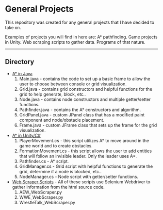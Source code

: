 # General Projects
This repository was created for any general projects that I have decided to take on.

Examples of projects you will find in here are: A* pathfinding. Game projects in Unity. Web scraping scripts to gather data. Programs of that nature.

---

## Directory
* [A* in Java](/AStar)
  1. Main.java - contains the code to set up a basic frame to allow the user to choose between console or grid visualization.
  2. Grid.java - contains grid constructors and helpful functions for the grid to help generate, block, etc..
  3. Node.java - contains node constructors and multiple getter/setter functions.
  4. Pathfinder.java - contains the A* constructors and algorithm.
  5. GridPanel.java - custom JPanel class that has a modified paint component and node/obstacle placement.
  6. Frame.java - custom JFrame class that sets up the frame for the grid visualization.
* [A* in Unity/C#](/FormationalMovement)
  1. PlayerMovement.cs - this script utilizes A* to move around in the game world and to create obstacles. 
  2. FormationMovement.cs - this script allows the user to add entities that will follow an invisible leader. Only the leader uses A*.
  3. Pathfinder.cs - A* script.
  4. GridManager.cs - Grid script with helpful functions to generate the grid, determine if a node is blocked, etc..
  5. NodeManager.cs - Node script with getter/setter functions.
* [Web Scraper Scripts](/Scraper%20Scripts) - All of these scripts use Selenium Webdriver to gather information from the html source code.
  1. AEW_WebScraper.py
  2. WWE_WebScraper.py
  3. WrestleTalk_WebScraper.py
